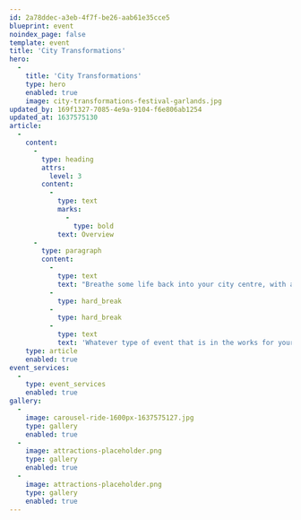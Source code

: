 ```yaml
---
id: 2a78ddec-a3eb-4f7f-be26-aab61e35cce5
blueprint: event
noindex_page: false
template: event
title: 'City Transformations'
hero:
  -
    title: 'City Transformations'
    type: hero
    enabled: true
    image: city-transformations-festival-garlands.jpg
updated_by: 169f1327-7085-4e9a-9104-f6e806ab1254
updated_at: 1637575130
article:
  -
    content:
      -
        type: heading
        attrs:
          level: 3
        content:
          -
            type: text
            marks:
              -
                type: bold
            text: Overview
      -
        type: paragraph
        content:
          -
            type: text
            text: "Breathe some life back into your city centre, with a full transformation. No matter the season or reason, here at EC events we can conjure up everything you need for events of all shapes and sizes.\_"
          -
            type: hard_break
          -
            type: hard_break
          -
            type: text
            text: 'Whatever type of event that is in the works for your city, we can provide the full package. From food and drink catering units, to rides, if you’ve got the space, we’ll make it happen. Halloween, Easter, Christmas, let your imagination run wild.'
    type: article
    enabled: true
event_services:
  -
    type: event_services
    enabled: true
gallery:
  -
    image: carousel-ride-1600px-1637575127.jpg
    type: gallery
    enabled: true
  -
    image: attractions-placeholder.png
    type: gallery
    enabled: true
  -
    image: attractions-placeholder.png
    type: gallery
    enabled: true
---
```

